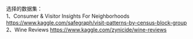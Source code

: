选择的数据集：  
1、Consumer & Visitor Insights For Neighborhoods https://www.kaggle.com/safegraph/visit-patterns-by-census-block-group  
2、Wine Reviews https://www.kaggle.com/zynicide/wine-reviews
